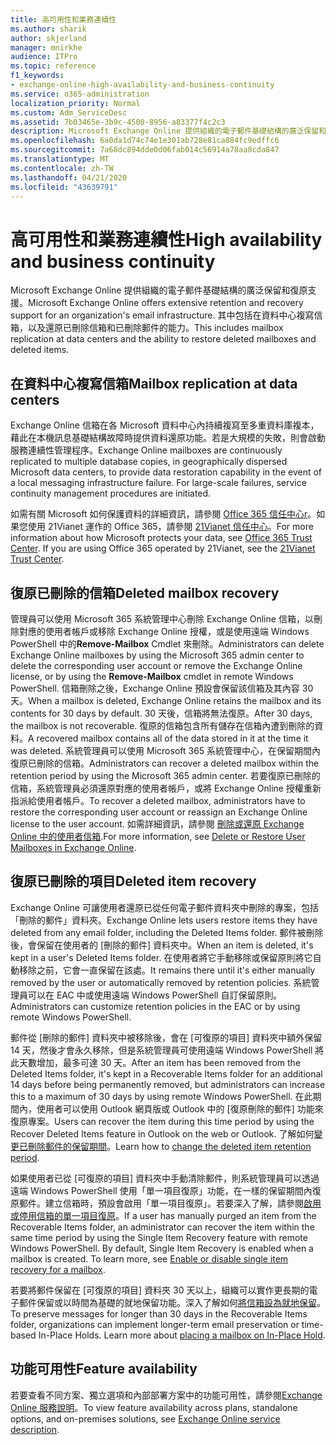 ```yaml
---
title: 高可用性和業務連續性
ms.author: sharik
author: skjerland
manager: mnirkhe
audience: ITPro
ms.topic: reference
f1_keywords:
- exchange-online-high-availability-and-business-continuity
ms.service: o365-administration
localization_priority: Normal
ms.custom: Adm_ServiceDesc
ms.assetid: 7b03465e-3b9c-4500-8956-a83377f4c2c3
description: Microsoft Exchange Online 提供組織的電子郵件基礎結構的廣泛保留和復原支援。 其中包括在資料中心複寫信箱，以及還原已刪除信箱和已刪除郵件的能力。
ms.openlocfilehash: 6a0da1d74c74e1e301ab728e81ca884fc9edffc6
ms.sourcegitcommit: 7a68dc894dde0d06fab014c56914a78aa8cda847
ms.translationtype: MT
ms.contentlocale: zh-TW
ms.lasthandoff: 04/21/2020
ms.locfileid: "43639791"
---
```

# <a name="high-availability-and-business-continuity"></a><span data-ttu-id="1de41-104">高可用性和業務連續性</span><span class="sxs-lookup"><span data-stu-id="1de41-104">High availability and business continuity</span></span>

<span data-ttu-id="1de41-105">Microsoft Exchange Online 提供組織的電子郵件基礎結構的廣泛保留和復原支援。</span><span class="sxs-lookup"><span data-stu-id="1de41-105">Microsoft Exchange Online offers extensive retention and recovery support for an organization's email infrastructure.</span></span> <span data-ttu-id="1de41-106">其中包括在資料中心複寫信箱，以及還原已刪除信箱和已刪除郵件的能力。</span><span class="sxs-lookup"><span data-stu-id="1de41-106">This includes mailbox replication at data centers and the ability to restore deleted mailboxes and deleted items.</span></span>
  
## <a name="mailbox-replication-at-data-centers"></a><span data-ttu-id="1de41-107">在資料中心複寫信箱</span><span class="sxs-lookup"><span data-stu-id="1de41-107">Mailbox replication at data centers</span></span>

<span data-ttu-id="1de41-p103">Exchange Online 信箱在各 Microsoft 資料中心內持續複寫至多重資料庫複本，藉此在本機訊息基礎結構故障時提供資料還原功能。若是大規模的失敗，則會啟動服務連續性管理程序。</span><span class="sxs-lookup"><span data-stu-id="1de41-p103">Exchange Online mailboxes are continuously replicated to multiple database copies, in geographically dispersed Microsoft data centers, to provide data restoration capability in the event of a local messaging infrastructure failure. For large-scale failures, service continuity management procedures are initiated.</span></span>
  
<span data-ttu-id="1de41-p104">如需有關 Microsoft 如何保護資料的詳細資訊，請參閱 [Office 365 信任中心r](https://go.microsoft.com/fwlink/p/?LinkId=299135)。如果您使用 21Vianet 運作的 Office 365，請參閱 [21Vianet 信任中心](https://www.21vbluecloud.com/office365/trustcenter/onlineservices.mdl)。</span><span class="sxs-lookup"><span data-stu-id="1de41-p104">For more information about how Microsoft protects your data, see [Office 365 Trust Center](https://go.microsoft.com/fwlink/p/?LinkId=299135). If you are using Office 365 operated by 21Vianet, see the [21Vianet Trust Center](https://www.21vbluecloud.com/office365/trustcenter/onlineservices.mdl).</span></span>
  
## <a name="deleted-mailbox-recovery"></a><span data-ttu-id="1de41-112">復原已刪除的信箱</span><span class="sxs-lookup"><span data-stu-id="1de41-112">Deleted mailbox recovery</span></span>

<span data-ttu-id="1de41-113">管理員可以使用 Microsoft 365 系統管理中心刪除 Exchange Online 信箱，以刪除對應的使用者帳戶或移除 Exchange Online 授權，或是使用遠端 Windows PowerShell 中的**Remove-Mailbox** Cmdlet 來刪除。</span><span class="sxs-lookup"><span data-stu-id="1de41-113">Administrators can delete Exchange Online mailboxes by using the Microsoft 365 admin center to delete the corresponding user account or remove the Exchange Online license, or by using the **Remove-Mailbox** cmdlet in remote Windows PowerShell.</span></span> <span data-ttu-id="1de41-114">信箱刪除之後，Exchange Online 預設會保留該信箱及其內容 30 天。</span><span class="sxs-lookup"><span data-stu-id="1de41-114">When a mailbox is deleted, Exchange Online retains the mailbox and its contents for 30 days by default.</span></span> <span data-ttu-id="1de41-115">30 天後，信箱將無法復原。</span><span class="sxs-lookup"><span data-stu-id="1de41-115">After 30 days, the mailbox is not recoverable.</span></span> <span data-ttu-id="1de41-116">復原的信箱包含所有儲存在信箱內遭到刪除的資料。</span><span class="sxs-lookup"><span data-stu-id="1de41-116">A recovered mailbox contains all of the data stored in it at the time it was deleted.</span></span> <span data-ttu-id="1de41-117">系統管理員可以使用 Microsoft 365 系統管理中心，在保留期間內復原已刪除的信箱。</span><span class="sxs-lookup"><span data-stu-id="1de41-117">Administrators can recover a deleted mailbox within the retention period by using the Microsoft 365 admin center.</span></span> <span data-ttu-id="1de41-118">若要復原已刪除的信箱，系統管理員必須還原對應的使用者帳戶，或將 Exchange Online 授權重新指派給使用者帳戶。</span><span class="sxs-lookup"><span data-stu-id="1de41-118">To recover a deleted mailbox, administrators have to restore the corresponding user account or reassign an Exchange Online license to the user account.</span></span> <span data-ttu-id="1de41-119">如需詳細資訊，請參閱 [刪除或還原 Exchange Online 中的使用者信箱](https://go.microsoft.com/fwlink/p/?LinkId=286992).</span><span class="sxs-lookup"><span data-stu-id="1de41-119">For more information, see [Delete or Restore User Mailboxes in Exchange Online](https://go.microsoft.com/fwlink/p/?LinkId=286992).</span></span>
  
## <a name="deleted-item-recovery"></a><span data-ttu-id="1de41-120">復原已刪除的項目</span><span class="sxs-lookup"><span data-stu-id="1de41-120">Deleted item recovery</span></span>

<span data-ttu-id="1de41-121">Exchange Online 可讓使用者還原已從任何電子郵件資料夾中刪除的專案，包括「刪除的郵件」資料夾。</span><span class="sxs-lookup"><span data-stu-id="1de41-121">Exchange Online lets users restore items they have deleted from any email folder, including the Deleted Items folder.</span></span> <span data-ttu-id="1de41-122">郵件被刪除後，會保留在使用者的 [刪除的郵件] 資料夾中。</span><span class="sxs-lookup"><span data-stu-id="1de41-122">When an item is deleted, it's kept in a user's Deleted Items folder.</span></span> <span data-ttu-id="1de41-123">在使用者將它手動移除或保留原則將它自動移除之前，它會一直保留在該處。</span><span class="sxs-lookup"><span data-stu-id="1de41-123">It remains there until it's either manually removed by the user or automatically removed by retention policies.</span></span> <span data-ttu-id="1de41-124">系統管理員可以在 EAC 中或使用遠端 Windows PowerShell 自訂保留原則。</span><span class="sxs-lookup"><span data-stu-id="1de41-124">Administrators can customize retention policies in the EAC or by using remote Windows PowerShell.</span></span>
  
<span data-ttu-id="1de41-125">郵件從 [刪除的郵件] 資料夾中被移除後，會在 [可復原的項目] 資料夾中額外保留 14 天，然後才會永久移除，但是系統管理員可使用遠端 Windows PowerShell 將此天數增加，最多可達 30 天。</span><span class="sxs-lookup"><span data-stu-id="1de41-125">After an item has been removed from the Deleted Items folder, it's kept in a Recoverable Items folder for an additional 14 days before being permanently removed, but administrators can increase this to a maximum of 30 days by using remote Windows PowerShell.</span></span> <span data-ttu-id="1de41-126">在此期間內，使用者可以使用 Outlook 網頁版或 Outlook 中的 [復原刪除的郵件] 功能來復原專案。</span><span class="sxs-lookup"><span data-stu-id="1de41-126">Users can recover the item during this time period by using the Recover Deleted Items feature in Outlook on the web or Outlook.</span></span> <span data-ttu-id="1de41-127">了解如何[變更已刪除郵件的保留期間](https://go.microsoft.com/fwlink/p/?LinkId=286940)。</span><span class="sxs-lookup"><span data-stu-id="1de41-127">Learn how to [change the deleted item retention period](https://go.microsoft.com/fwlink/p/?LinkId=286940).</span></span>
  
<span data-ttu-id="1de41-p108">如果使用者已從 [可復原的項目] 資料夾中手動清除郵件，則系統管理員可以透過遠端 Windows PowerShell 使用「單一項目復原」功能，在一樣的保留期間內復原郵件。建立信箱時，預設會啟用「單一項目復原」。若要深入了解，請參閱[啟用或停用信箱的單一項目復原](https://go.microsoft.com/fwlink/p/?LinkID=286941)。</span><span class="sxs-lookup"><span data-stu-id="1de41-p108">If a user has manually purged an item from the Recoverable Items folder, an administrator can recover the item within the same time period by using the Single Item Recovery feature with remote Windows PowerShell. By default, Single Item Recovery is enabled when a mailbox is created. To learn more, see [Enable or disable single item recovery for a mailbox](https://go.microsoft.com/fwlink/p/?LinkID=286941).</span></span>
  
<span data-ttu-id="1de41-p109">若要將郵件保留在 [可復原的項目] 資料夾 30 天以上，組織可以實作更長期的電子郵件保留或以時間為基礎的就地保留功能。深入了解如何[將信箱設為就地保留](https://go.microsoft.com/fwlink/p/?LinkId=271746)。</span><span class="sxs-lookup"><span data-stu-id="1de41-p109">To preserve messages for longer than 30 days in the Recoverable Items folder, organizations can implement longer-term email preservation or time-based In-Place Holds. Learn more about [placing a mailbox on In-Place Hold](https://go.microsoft.com/fwlink/p/?LinkId=271746).</span></span>
  
## <a name="feature-availability"></a><span data-ttu-id="1de41-133">功能可用性</span><span class="sxs-lookup"><span data-stu-id="1de41-133">Feature availability</span></span>

<span data-ttu-id="1de41-134">若要查看不同方案、獨立選項和內部部署方案中的功能可用性，請參閱[Exchange Online 服務說明](exchange-online-service-description.md)。</span><span class="sxs-lookup"><span data-stu-id="1de41-134">To view feature availability across plans, standalone options, and on-premises solutions, see [Exchange Online service description](exchange-online-service-description.md).</span></span>
  